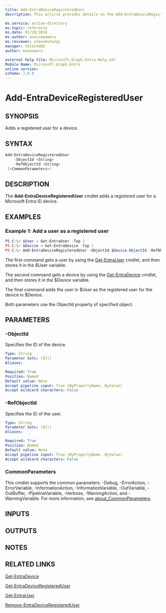 ```yaml
---
title: Add-EntraDeviceRegisteredUser
description: This article provides details on the Add-EntraDeviceRegisteredUser command.

ms.service: active-directory
ms.topic: reference
ms.date: 02/28/2024
ms.author: eunicewaweru
ms.reviewer: stevemutungi
manager: CelesteDG
author: msewaweru

external help file: Microsoft.Graph.Entra-Help.xml
Module Name: Microsoft.Graph.Entra
online version:
schema: 2.0.0
---
```


# Add-EntraDeviceRegisteredUser

## SYNOPSIS
Adds a registered user for a device.

## SYNTAX

```powershell
Add-EntraDeviceRegisteredUser 
    -ObjectId <String> 
    -RefObjectId <String> 
 [<CommonParameters>]
```

## DESCRIPTION
The **Add-EntraDeviceRegisteredUser** cmdlet adds a registered user for a Microsoft Entra ID device.

## EXAMPLES

### Example 1: Add a user as a registered user
```powershell
PS C:\> $User = Get-EntraUser -Top 1
PS C:\> $Device = Get-EntraDevice -Top 1
PS C:\> Add-EntraDeviceRegisteredUser -ObjectId $Device.ObjectId -RefObjectId $User.ObjectId
```

The first command gets a user by using the [Get-EntraUser](./Get-EntraUser.md) cmdlet, and then stores it in the $User variable.  

The second command gets a device by using the [Get-EntraDevice](./Get-EntraDevice.md) cmdlet, and then stores it in the $Device variable.  

The final command adds the user in $User as the registered user for the device in $Device.  

Both parameters use the ObjectId property of specified object.

## PARAMETERS

### -ObjectId
Specifies the ID of the device.

```yaml
Type: String
Parameter Sets: (All)
Aliases:

Required: True
Position: Named
Default value: None
Accept pipeline input: True (ByPropertyName, ByValue)
Accept wildcard characters: False
```

### -RefObjectId
Specifies the ID of the user.

```yaml
Type: String
Parameter Sets: (All)
Aliases:

Required: True
Position: Named
Default value: None
Accept pipeline input: True (ByPropertyName, ByValue)
Accept wildcard characters: False
```

### CommonParameters
This cmdlet supports the common parameters: -Debug, -ErrorAction, -ErrorVariable, -InformationAction, -InformationVariable, -OutVariable, -OutBuffer, -PipelineVariable, -Verbose, -WarningAction, and -WarningVariable. For more information, see [about_CommonParameters](https://go.microsoft.com/fwlink/?LinkID=113216).

## INPUTS

## OUTPUTS

## NOTES

## RELATED LINKS

[Get-EntraDevice](Get-EntraDevice.md)

[Get-EntraDeviceRegisteredUser](Get-EntraDeviceRegisteredUser.md)

[Get-EntraUser](Get-EntraUser.md)

[Remove-EntraDeviceRegisteredUser](Remove-EntraDeviceRegisteredUser.md)

